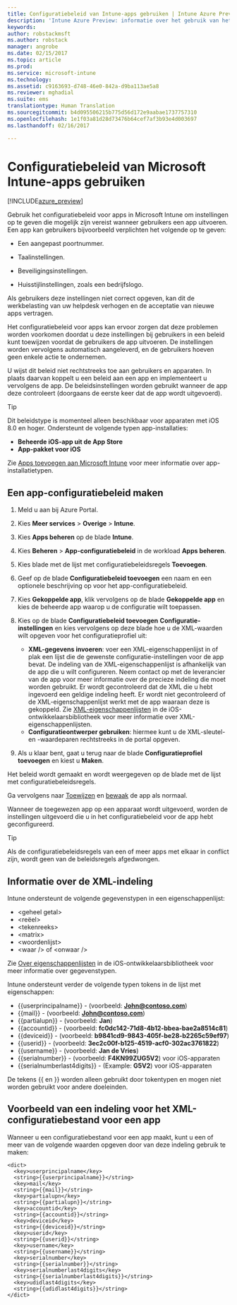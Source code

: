 ```yaml
---
title: Configuratiebeleid van Intune-apps gebruiken | Intune Azure Preview | Microsoft Docs
description: 'Intune Azure Preview: informatie over het gebruik van het configuratiebeleid voor apps om configuratiegegevens te bieden aan een iOS-app wanneer deze wordt uitgevoerd.'
keywords: 
author: robstackmsft
ms.author: robstack
manager: angrobe
ms.date: 02/15/2017
ms.topic: article
ms.prod: 
ms.service: microsoft-intune
ms.technology: 
ms.assetid: c9163693-d748-46e0-842a-d9ba113ae5a8
ms.reviewer: mghadial
ms.suite: ems
translationtype: Human Translation
ms.sourcegitcommit: b4d095506215b775d56d172e9aabae1737757310
ms.openlocfilehash: 1e1f03a81d28d73476b64cef7af3b93e4d003697
ms.lasthandoff: 02/16/2017

---
```


# <a name="how-to-use-microsoft-intune-app-configuration-policies"></a>Configuratiebeleid van Microsoft Intune-apps gebruiken

[!INCLUDE[azure_preview](../includes/azure_preview.md)]

Gebruik het configuratiebeleid voor apps in Microsoft Intune om instellingen op te geven die mogelijk zijn vereist wanneer gebruikers een app uitvoeren. Een app kan gebruikers bijvoorbeeld verplichten het volgende op te geven:

-   Een aangepast poortnummer.

-   Taalinstellingen.

-   Beveiligingsinstellingen.

-   Huisstijlinstellingen, zoals een bedrijfslogo.

Als gebruikers deze instellingen niet correct opgeven, kan dit de werkbelasting van uw helpdesk verhogen en de acceptatie van nieuwe apps vertragen.

Het configuratiebeleid voor apps kan ervoor zorgen dat deze problemen worden voorkomen doordat u deze instellingen bij gebruikers in een beleid kunt toewijzen voordat de gebruikers de app uitvoeren. De instellingen worden vervolgens automatisch aangeleverd, en de gebruikers hoeven geen enkele actie te ondernemen.

U wijst dit beleid niet rechtstreeks toe aan gebruikers en apparaten. In plaats daarvan koppelt u een beleid aan een app en implementeert u vervolgens de app. De beleidsinstellingen worden gebruikt wanneer de app deze controleert (doorgaans de eerste keer dat de app wordt uitgevoerd).

> [!TIP]
> Dit beleidstype is momenteel alleen beschikbaar voor apparaten met iOS 8.0 en hoger. Ondersteunt de volgende typen app-installaties:
>
> -   **Beheerde iOS-app uit de App Store**
> -   **App-pakket voor iOS**
>
> Zie [Apps toevoegen aan Microsoft Intune](/intune-azure/manage-apps/add-apps) voor meer informatie over app-installatietypen.

## <a name="create-an-app-configuration-policy"></a>Een app-configuratiebeleid maken

1. Meld u aan bij Azure Portal.
2. Kies **Meer services** > **Overige** > **Intune**.
3. Kies **Apps beheren** op de blade **Intune**.
1.  Kies **Beheren** > **App-configuratiebeleid** in de workload **Apps beheren**.

2.  Kies blade met de lijst met configuratiebeleidsregels **Toevoegen**.

3.  Geef op de blade **Configuratiebeleid toevoegen** een naam en een optionele beschrijving op voor het app-configuratiebeleid.
4.  Kies **Gekoppelde app**, klik vervolgens op de blade **Gekoppelde app** en kies de beheerde app waarop u de configuratie wilt toepassen.
5.  Kies op de blade **Configuratiebeleid toevoegen** **Configuratie-instellingen** en kies vervolgens op deze blade hoe u de XML-waarden wilt opgeven voor het configuratieprofiel uit:
    - **XML-gegevens invoeren**: voer een XML-eigenschappenlijst in of plak een lijst die de gewenste configuratie-instellingen voor de app bevat. De indeling van de XML-eigenschappenlijst is afhankelijk van de app die u wilt configureren. Neem contact op met de leverancier van de app voor meer informatie over de precieze indeling die moet worden gebruikt.
    Er wordt gecontroleerd dat de XML die u hebt ingevoerd een geldige indeling heeft. Er wordt niet gecontroleerd of de XML-eigenschappenlijst werkt met de app waaraan deze is gekoppeld.
    Zie [XML-eigenschappenlijsten](https://developer.apple.com/library/ios/documentation/Cocoa/Conceptual/PropertyLists/UnderstandXMLPlist/UnderstandXMLPlist.html) in de iOS-ontwikkelaarsbibliotheek voor meer informatie over XML-eigenschappenlijsten.
    - **Configuratieontwerper gebruiken**: hiermee kunt u de XML-sleutel- en -waardeparen rechtstreeks in de portal opgeven.
8. Als u klaar bent, gaat u terug naar de blade **Configuratieprofiel toevoegen** en kiest u **Maken**.

Het beleid wordt gemaakt en wordt weergegeven op de blade met de lijst met configuratiebeleidsregels.

Ga vervolgens naar [Toewijzen](deploy-apps.md) en [bewaak](monitor-apps.md) de app als normaal.

Wanneer de toegewezen app op een apparaat wordt uitgevoerd, worden de instellingen uitgevoerd die u in het configuratiebeleid voor de app hebt geconfigureerd.

> [!TIP]
> Als de configuratiebeleidsregels van een of meer apps met elkaar in conflict zijn, wordt geen van de beleidsregels afgedwongen.

## <a name="information-about-the-xml-file-format"></a>Informatie over de XML-indeling

Intune ondersteunt de volgende gegevenstypen in een eigenschappenlijst:

- &lt;geheel getal&gt;
- &lt;reëel&gt;
- &lt;tekenreeks&gt;
- &lt;matrix&gt;
- &lt;woordenlijst&gt;
- &lt;waar /&gt; of &lt;onwaar /&gt;

Zie [Over eigenschappenlijsten](https://developer.apple.com/library/ios/documentation/Cocoa/Conceptual/PropertyLists/AboutPropertyLists/AboutPropertyLists.html) in de iOS-ontwikkelaarsbibliotheek voor meer informatie over gegevenstypen.

Intune ondersteunt verder de volgende typen tokens in de lijst met eigenschappen:
- \{\{userprincipalname\}\} - (voorbeeld: **John@contoso.com**)
- \{\{mail\}\} - (voorbeeld: **John@contoso.com**)
- \{\{partialupn\}\} - (voorbeeld: **Jan**)
- \{\{accountid\}\} - (voorbeeld: **fc0dc142-71d8-4b12-bbea-bae2a8514c81**)
- \{\{deviceid\}\} - (voorbeeld: **b9841cd9-9843-405f-be28-b2265c59ef97**)
- \{\{userid\}\} - (voorbeeld: **3ec2c00f-b125-4519-acf0-302ac3761822**)
- \{\{username\}\} - (voorbeeld: **Jan de Vries**)
- \{\{serialnumber\}\} - (voorbeeld: **F4KN99ZUG5V2**) voor iOS-apparaten
- \{\{serialnumberlast4digits\}\} - (Example: **G5V2**) voor iOS-apparaten

De tekens \{\{ en \}\} worden alleen gebruikt door tokentypen en mogen niet worden gebruikt voor andere doeleinden.





## <a name="example-format-for-an-app-configuration-xml-file"></a>Voorbeeld van een indeling voor het XML-configuratiebestand voor een app

Wanneer u een configuratiebestand voor een app maakt, kunt u een of meer van de volgende waarden opgeven door van deze indeling gebruik te maken:

```
<dict>
  <key>userprincipalname</key>
  <string>{{userprincipalname}}</string>
  <key>mail</key>
  <string>{{mail}}</string>
  <key>partialupn</key>
  <string>{{partialupn}}</string>
  <key>accountid</key>
  <string>{{accountid}}</string>
  <key>deviceid</key>
  <string>{{deviceid}}</string>
  <key>userid</key>
  <string>{{userid}}</string>
  <key>username</key>
  <string>{{username}}</string>
  <key>serialnumber</key>
  <string>{{serialnumber}}</string>
  <key>serialnumberlast4digits</key>
  <string>{{serialnumberlast4digits}}</string>
  <key>udidlast4digits</key>
  <string>{{udidlast4digits}}</string>
</dict>

```

